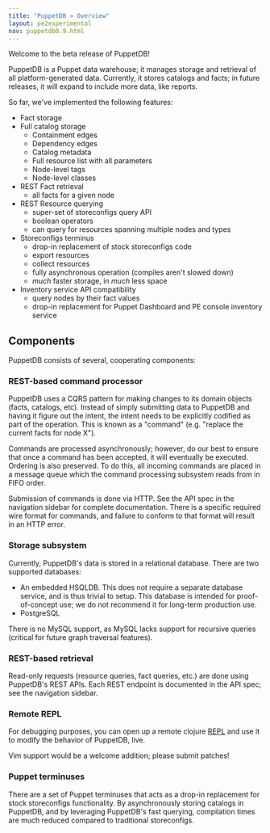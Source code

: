 ```yaml
---
title: "PuppetDB » Overview"
layout: pe2experimental
nav: puppetdb0.9.html
---
```



Welcome to the beta release of PuppetDB!

PuppetDB is a Puppet data warehouse; it manages storage and retrieval
of all platform-generated data. Currently, it stores catalogs and facts; in future releases, it will expand to include more data, like reports. 

So far, we've implemented the following features:

* Fact storage
* Full catalog storage
  * Containment edges
  * Dependency edges
  * Catalog metadata
  * Full resource list with all parameters
  * Node-level tags
  * Node-level classes
* REST Fact retrieval
  * all facts for a given node
* REST Resource querying
  * super-set of storeconfigs query API
  * boolean operators
  * can query for resources spanning multiple nodes and types
* Storeconfigs terminus
  * drop-in replacement of stock storeconfigs code
  * export resources
  * collect resources
  * fully asynchronous operation (compiles aren't slowed down)
  * _much_ faster storage, in _much_ less space
* Inventory service API compatibility
  * query nodes by their fact values
  * drop-in replacement for Puppet Dashboard and PE console inventory service

## Components

PuppetDB consists of several, cooperating components:

### REST-based command processor

PuppetDB uses a CQRS pattern for making changes to its domain objects
(facts, catalogs, etc). Instead of simply submitting data to PuppetDB
and having it figure out the intent, the intent needs to be explicitly
codified as part of the operation. This is known as a "command"
(e.g. "replace the current facts for node X").

Commands are processed asynchronously; however, do our best
to ensure that once a command has been accepted, it will eventually be
executed. Ordering is also preserved. To do this, all incoming
commands are placed in a message queue which the command processing
subsystem reads from in FIFO order.

Submission of commands is done via HTTP. See the API spec in the navigation sidebar for complete documentation. There is a specific required wire format for commands, and
failure to conform to that format will result in an HTTP error.

### Storage subsystem

Currently, PuppetDB's data is stored in a relational database. There
are two supported databases:

* An embedded HSQLDB. This does not require a separate database
  service, and is thus trivial to setup. This database is intended for
  proof-of-concept use; we do not recommend it for long-term
  production use.
* PostgreSQL

There is no MySQL support, as MySQL lacks support for recursive queries
(critical for future graph traversal features).

### REST-based retrieval

Read-only requests (resource queries, fact queries, etc.) are done
using PuppetDB's REST APIs. Each REST endpoint is documented in the API spec; see the navigation sidebar.

### Remote REPL

For debugging purposes, you can open up a remote clojure
[REPL](http://en.wikipedia.org/wiki/Read%E2%80%93eval%E2%80%93print_loop)
and use it to modify the behavior of PuppetDB, live.

Vim support would be a welcome addition; please submit patches!

### Puppet terminuses

There are a set of Puppet terminuses that acts as a drop-in replacement for
stock storeconfigs functionality. By asynchronously storing catalogs
in PuppetDB, and by leveraging PuppetDB's fast querying, compilation
times are much reduced compared to traditional storeconfigs.
